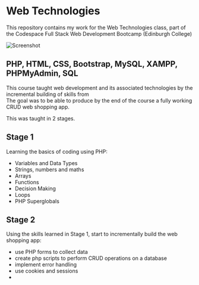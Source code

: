# Web Technologies
This repository contains my work for the Web Technologies class, part of the Codespace Full Stack Web Development Bootcamp (Edinburgh College)

![Screenshot](https://moodle.edinburghcollege.ac.uk/pluginfile.php/4311273/course/overviewfiles/Codespace%20-%20Grey.png)



## PHP, HTML, CSS, Bootstrap, MySQL, XAMPP, PHPMyAdmin, SQL
This course taught web development and its associated technologies by the incremental building of skills from  
The goal was to be able to produce by the end of the course a fully working CRUD web shopping app. 

This was taught in 2 stages.
## Stage 1
Learning the basics of coding using PHP:

- Variables and Data Types
- Strings, numbers and maths
- Arrays
- Functions
- Decision Making
- Loops
- PHP Superglobals

## Stage 2

Using the skills learned in Stage 1, start to incrementally build the web shopping app:

- use PHP forms to collect data
- create php scripts to perform CRUD operations on a database
- implement error handling
- use cookies and sessions
- 
